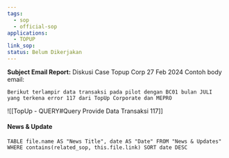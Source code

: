 ```yaml
---
tags:
  - sop
  - official-sop
applications:
  - TOPUP
link_sop:
status: Belum Dikerjakan
---
```


**Subject Email Report:** Diskusi Case Topup Corp 27 Feb 2024
Contoh body email: 
```
Berikut terlampir data transaksi pada pilot dengan BC01 bulan JULI yang terkena error 117 dari TopUp Corporate dan MEPRO
```


![[TopUp - QUERY#Query Provide Data Transaksi 117]]

#### News & Update
```dataview
TABLE file.name AS "News Title", date AS "Date" FROM "News & Updates" WHERE contains(related_sop, this.file.link) SORT date DESC
```
